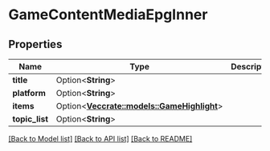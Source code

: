 # GameContentMediaEpgInner

## Properties

Name | Type | Description | Notes
------------ | ------------- | ------------- | -------------
**title** | Option<**String**> |  | [optional]
**platform** | Option<**String**> |  | [optional]
**items** | Option<[**Vec<crate::models::GameHighlight>**](GameHighlight.md)> |  | [optional]
**topic_list** | Option<**String**> |  | [optional]

[[Back to Model list]](../README.md#documentation-for-models) [[Back to API list]](../README.md#documentation-for-api-endpoints) [[Back to README]](../README.md)


